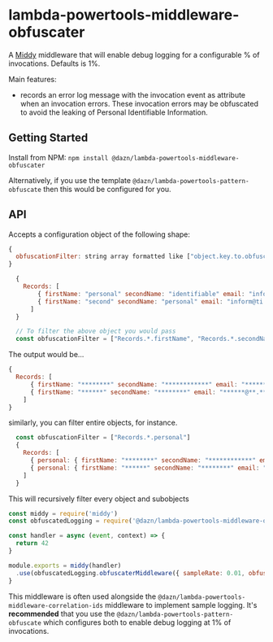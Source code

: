 # lambda-powertools-middleware-obfuscater

A [Middy](https://github.com/middyjs/middy) middleware that will enable debug logging for a configurable % of invocations. Defaults is 1%.

Main features:

* records an error log message with the invocation event as attribute when an invocation errors. These invocation errors may be obfuscated to avoid the leaking of Personal Identifiable Information.

## Getting Started

Install from NPM: `npm install @dazn/lambda-powertools-middleware-obfuscater`

Alternatively, if you use the template `@dazn/lambda-powertools-pattern-obfuscate` then this would be configured for you.

## API

Accepts a configuration object of the following shape:

```js
{
  obfuscationFilter: string array formatted like ["object.key.to.obfuscate"]
}
```

```js
  {
    Records: [
        { firstName: "personal" secondName: "identifiable" email: "inform@ti.on" },
        { firstName: "second" secondName: "personal" email: "inform@ti.on" }
      ]
  }

  // To filter the above object you would pass
  const obfuscationFilter = ["Records.*.firstName", "Records.*.secondName", "Records.*.email"]
```

The output would be...

```js
{
  Records: [
      { firstName: "********" secondName: "************" email: "******@**.**" },
      { firstName: "******" secondName: "********" email: "******@**.**" }
    ]
}
```

similarly, you can filter entire objects, for instance.
```js
  const obfuscationFilter = ["Records.*.personal"]
  {
    Records: [
      { personal: { firstName: "********" secondName: "************" email: "******@**.**" } }.
      { personal: { firstName: "******" secondName: "********" email: "******@**.**", address: { postcode: "******", street: "* ****** ***", country: "**" }}}
    ]
  }
```

This will recursively filter every object and subobjects

```js
const middy = require('middy')
const obfuscatedLogging = require('@dazn/lambda-powertools-middleware-obfuscater')

const handler = async (event, context) => {
  return 42
}

module.exports = middy(handler)
  .use(obfuscatedLogging.obfuscaterMiddleware({ sampleRate: 0.01, obfuscationFilters: ["example.example"] }))
}
```

This middleware is often used alongside the `@dazn/lambda-powertools-middleware-correlation-ids` middleware to implement sample logging. It's **recommended** that you use the `@dazn/lambda-powertools-pattern-obfuscate` which configures both to enable debug logging at 1% of invocations.
